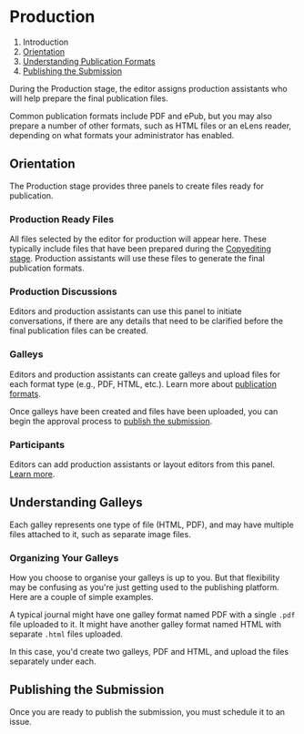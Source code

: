 # Production

1. Introduction
2. [Orientation](production.md#orientation)
3. [Understanding Publication Formats](production.md#understanding-publication-formats)
3. [Publishing the Submission](production.md#publish)

During the Production stage, the editor assigns production assistants who will help prepare the final publication files.

Common publication formats include PDF and ePub, but you may also prepare a number of other formats, such as HTML files or an eLens reader, depending on what formats your administrator has enabled.

## <a name="orientation"></a>Orientation

The Production stage provides three panels to create files ready for publication.

### <a name="production-ready"></a>Production Ready Files

All files selected by the editor for production will appear here. These typically include files that have been prepared during the [Copyediting stage](copyediting.md). Production assistants will use these files to generate the final publication formats.

### <a name="production-discussions"></a>Production Discussions

Editors and production assistants can use this panel to initiate conversations, if there are any details that need to be clarified before the final publication files can be created.

### <a name="publication-formats"></a>Galleys

Editors and production assistants can create galleys and upload files for each format type (e.g., PDF, HTML, etc.). Learn more about [publication formats](production.md#understanding-publication-formats).

Once galleys have been created and files have been uploaded, you can begin the approval process to [publish the submission](production.md#publish).

### <a name="participants"></a>Participants

Editors can add production assistants or layout editors from this panel. [Learn more](../editorial-workflow.md#participants).

## <a name="understanding-galleys"></a>Understanding Galleys

Each galley represents one type of file (HTML, PDF), and may have multiple files attached to it, such as separate image files.

### Organizing Your Galleys

How you choose to organise your galleys is up to you. But that flexibility may be confusing as you're just getting used to the publishing platform. Here are a couple of simple examples.

A typical journal might have one galley format named PDF with a single `.pdf` file uploaded to it. It might have another galley format named HTML with separate `.html` files uploaded.

In this case, you'd create two galleys, PDF and HTML, and upload the files separately under each.

## <a name="publish"></a>Publishing the Submission

Once you are ready to publish the submission, you must schedule it to an issue. 
